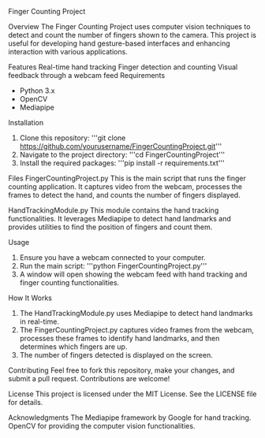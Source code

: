 Finger Counting Project

Overview
The Finger Counting Project uses computer vision techniques to detect and count the number of fingers shown to the camera. This project is useful for developing hand gesture-based interfaces and enhancing interaction with various applications.

Features
Real-time hand tracking
Finger detection and counting
Visual feedback through a webcam feed
Requirements
- Python 3.x
- OpenCV
- Mediapipe

Installation
1. Clone this repository:
'''git clone https://github.com/yourusername/FingerCountingProject.git'''
2. Navigate to the project directory:
'''cd FingerCountingProject'''
3. Install the required packages:
'''pip install -r requirements.txt'''

Files
FingerCountingProject.py
This is the main script that runs the finger counting application. It captures video from the webcam, processes the frames to detect the hand, and counts the number of fingers displayed.

HandTrackingModule.py
This module contains the hand tracking functionalities. It leverages Mediapipe to detect hand landmarks and provides utilities to find the position of fingers and count them.

Usage
1. Ensure you have a webcam connected to your computer.
2. Run the main script:
'''python FingerCountingProject.py'''
3. A window will open showing the webcam feed with hand tracking and finger counting functionalities.

How It Works
1. The HandTrackingModule.py uses Mediapipe to detect hand landmarks in real-time.
2. The FingerCountingProject.py captures video frames from the webcam, processes these frames to identify hand landmarks, and then determines which fingers are up.
3. The number of fingers detected is displayed on the screen.

Contributing
Feel free to fork this repository, make your changes, and submit a pull request. Contributions are welcome!

License
This project is licensed under the MIT License. See the LICENSE file for details.

Acknowledgments
The Mediapipe framework by Google for hand tracking.
OpenCV for providing the computer vision functionalities.

